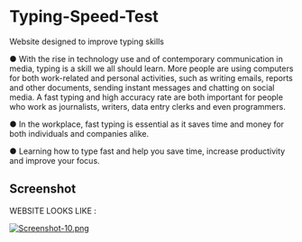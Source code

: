 # Typing-Speed-Test
Website designed to improve typing skills


● With the rise in technology use and of contemporary communication 
in media, typing is a skill we all should learn. More people are using 
computers for both work-related and personal activities, such as 
writing emails, reports and other documents, sending instant 
messages and chatting on social media. A fast typing and high 
accuracy rate are both important for people who work as journalists, 
writers, data entry clerks and even programmers.

● In the workplace, fast typing is essential as it saves time and money 
for both individuals and companies alike.

● Learning how to type fast and help you save time, increase 
productivity and improve your focus.

## Screenshot
WEBSITE LOOKS LIKE :

[![Screenshot-10.png](https://i.postimg.cc/VNpyJN8v/Screenshot-10.png)](https://postimg.cc/p9fc7RyM)
